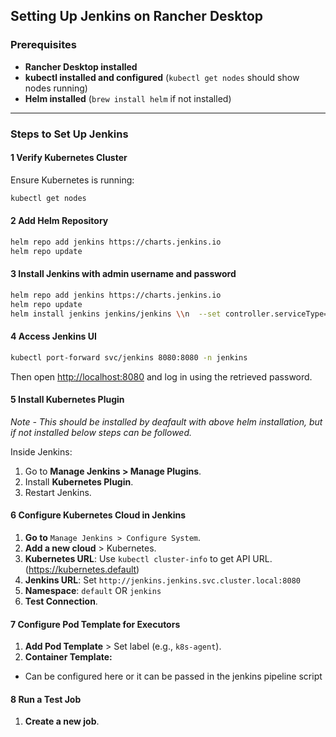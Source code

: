 ## Setting Up Jenkins on Rancher Desktop

### Prerequisites
- **Rancher Desktop installed**
- **kubectl installed and configured** (`kubectl get nodes` should show nodes running)
- **Helm installed** (`brew install helm` if not installed)

---

### Steps to Set Up Jenkins

#### 1️ Verify Kubernetes Cluster
Ensure Kubernetes is running:
```sh
kubectl get nodes
```

#### 2️ Add Helm Repository
```sh
helm repo add jenkins https://charts.jenkins.io
helm repo update
```

#### 3 Install Jenkins with admin username and password
```sh
helm repo add jenkins https://charts.jenkins.io
helm repo update
helm install jenkins jenkins/jenkins \\n  --set controller.serviceType=ClusterIP \\n  --set controller.admin.username=admin \\n  --set controller.admin.password=admin123\n
```


#### 4 Access Jenkins UI
```sh
kubectl port-forward svc/jenkins 8080:8080 -n jenkins
```
Then open [http://localhost:8080](http://localhost:8080) and log in using the retrieved password.

#### 5 Install Kubernetes Plugin
*Note - This should be installed by deafault with above helm installation, but if not installed below steps can be followed.*

Inside Jenkins:
1. Go to **Manage Jenkins > Manage Plugins**.
2. Install **Kubernetes Plugin**.
3. Restart Jenkins.

#### 6 Configure Kubernetes Cloud in Jenkins
1. **Go to** `Manage Jenkins > Configure System`.
2. **Add a new cloud** > Kubernetes.
3. **Kubernetes URL**: Use `kubectl cluster-info` to get API URL. (https://kubernetes.default)
4. **Jenkins URL**: Set `http://jenkins.jenkins.svc.cluster.local:8080`
5. **Namespace**: `default` OR `jenkins`
6. **Test Connection**.

#### 7 Configure Pod Template for Executors
1. **Add Pod Template** > Set label (e.g., `k8s-agent`).
2. **Container Template:**
 - Can be configured here or it can be passed in the jenkins pipeline script

#### 8 Run a Test Job
1. **Create a new job**.

